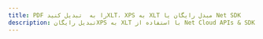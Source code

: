 ---title: PDF را به  تبدیل کنیدXLT، XPS به XLT مبدل رایگان یا Net SDKdescription: تبدیل رایگانXPS به XLT با استفاده از Net Cloud APIs & SDK همچنین اسناد PDF را در Cloud ایجاد، ویرایش و رندر کنید.---